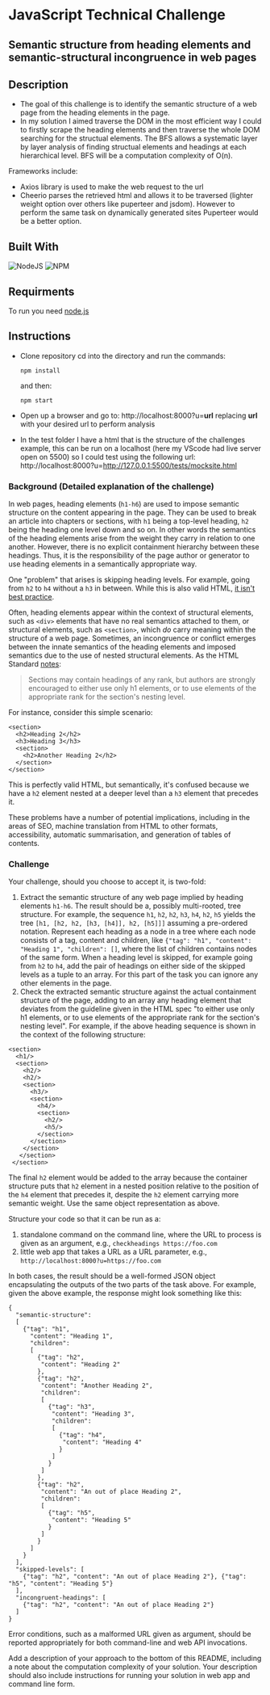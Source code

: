 # JavaScript Technical Challenge

## Semantic structure from heading elements and semantic-structural incongruence in web pages

## Description

- The goal of this challenge is to identify the semantic structure of a web page from the heading elements in the page.
- In my solution I aimed traverse the DOM in the most efficient way I could to firstly scrape the heading elements and then traverse the whole DOM searching for the structual elements. The BFS allows a systematic layer by layer analysis of finding structual elements and headings at each hierarchical level. BFS will be a computation complexity of O(n). 

Frameworks include:

- Axios library is used to make the web request to the url 
- Cheerio parses the retrieved html and allows it to be traversed (lighter weight option over others like puperteer and jsdom). However to perform the same task on dynamically generated sites Puperteer would be a better option.

## Built With

![NodeJS](https://img.shields.io/badge/node.js-6DA55F?style=for-the-badge&logo=node.js&logoColor=white)
![NPM](https://img.shields.io/badge/NPM-%23000000.svg?style=for-the-badge&logo=npm&logoColor=white)

## Requirments
To run you need [node.js](https://nodejs.org/en/)

## Instructions
- Clone repository cd into the directory and run the commands:

    ```npm install```

    and then:

    ```npm start```
    
- Open up a browser and go to: http://localhost:8000?u=**url**
  replacing **url** with your desired url to perform analysis

- In the test folder I have a html that is the structure of the challenges example, this can be run on a localhost (here my VScode had live server open on 5500) so I could test using the following url:
  http://localhost:8000?u=http://127.0.0.1:5500/tests/mocksite.html

### Background (Detailed explanation of the challenge)

In web pages, heading elements (`h1-h6`) are used to impose semantic structure on the content appearing in the page. They can be used to break an article into chapters or sections, with `h1` being a top-level heading, `h2` being the heading one level down and so on. In other words the semantics of the heading elements arise from the weight they carry in relation to one another. However, there is no explicit containment hierarchy between these headings. Thus, it is the responsibility of the page author or generator to use heading elements in a semantically appropriate way.

One "problem" that arises is skipping heading levels. For example, going from `h2` to `h4` without a `h3` in between. While this is also valid HTML, [it isn't best practice](https://developer.mozilla.org/en-US/docs/Web/HTML/Element/Heading_Elements#Usage_notes).

Often, heading elements appear within the context of structural elements, such as `<div>` elements that have no real semantics attached to them, or structural elements, such as `<section>`, which *do* carry meaning within the structure of a web page. Sometimes, an incongruence or conflict emerges between the innate semantics of the heading elements and imposed semantics due to the use of nested structural elements. As the HTML Standard [notes](https://html.spec.whatwg.org/multipage/sections.html#headings-and-sections):

>Sections may contain headings of any rank, but authors are strongly encouraged to either use only h1 elements, or to use elements of the appropriate rank for the section's nesting level.

For instance, consider this simple scenario:

```
<section>
  <h2>Heading 2</h2>
  <h3>Heading 3</h3>
  <section>
    <h2>Another Heading 2</h2>
  </section>
</section>
```

This is perfectly valid HTML, but semantically, it's confused because we have a `h2` element nested at a deeper level than a `h3` element that precedes it.

These problems have a number of potential implications, including in the areas of SEO, machine translation from HTML to other formats, accessibility, automatic summarisation, and generation of tables of contents.

### Challenge

Your challenge, should you choose to accept it, is two-fold:
1. Extract the semantic structure of any web page implied by heading elements `h1-h6`. The result should be a, possibly multi-rooted, tree structure. For example, the sequence `h1`, `h2`, `h2`, `h3`, `h4`, `h2`, `h5` yields the tree `[h1, [h2, h2, [h3, [h4]], h2, [h5]]]` assuming a pre-ordered notation. Represent each heading as a node in a tree where each node consists of a tag, content and children, like `{"tag": "h1", "content": "Heading 1", "children": []`, where the list of children contains nodes of the same form. When a heading level is skipped, for example going from `h2` to `h4`, add the pair of headings on either side of the skipped levels as a tuple to an array. For this part of the task you can ignore any other elements in the page.
1. Check the extracted semantic structure against the actual containment structure of the page, adding to an array any heading element that deviates from the guideline given in the HTML spec "to either use only h1 elements, or to use elements of the appropriate rank for the section's nesting level". For example, if the above heading sequence is shown in the context of the following structure:
```
<section>
  <h1/>
  <section>
    <h2/>
    <h2/>
    <section>
      <h3/>
      <section>
        <h4/>
        <section>
          <h2/>
          <h5/>
        </section>
      </section>
    </section>
   </section>
 </section> 
```
The final `h2` element would be added to the array because the container structure puts that `h2` element in a nested position relative to the position of the `h4` element that precedes it, despite the `h2` element carrying more semantic weight. Use the same object representation as above.

Structure your code so that it can be run as a:
1. standalone command on the command line, where the URL to process is given as an argument, e.g., `checkheadings https://foo.com`
1. little web app that takes a URL as a URL parameter, e.g., `http://localhost:8000?u=https://foo.com`

In both cases, the result should be a well-formed JSON object encapsulating the outputs of the two parts of the task above. For example, given the above example, the response might look something like this:
```
{
  "semantic-structure": 
  [
    {"tag": "h1",
      "content": "Heading 1",
      "children": 
      [
        {"tag": "h2",
         "content": "Heading 2"
        },
        {"tag": "h2",
         "content": "Another Heading 2",
         "children": 
         [
           {"tag": "h3",
            "content": "Heading 3",
            "children": 
            [
              {"tag": "h4",
               "content": "Heading 4"
              }
            ]
           }
         ]
        },
        {"tag": "h2",
         "content": "An out of place Heading 2",
         "children": 
         [
           {"tag": "h5",
            "content": "Heading 5"
           }
         ]
        }
      ]
    }
  ],
  "skipped-levels": [
    {"tag": "h2", "content": "An out of place Heading 2"}, {"tag": "h5", "content": "Heading 5"}
  ],
  "incongruent-headings": [
    {"tag": "h2", "content": "An out of place Heading 2"}
  ]
}
```

Error conditions, such as a malformed URL given as argument, should be reported appropriately for both command-line and web API invocations.

Add a description of your approach to the bottom of this README, including a note about the computation complexity of your solution. Your description should also include instructions for running your solution in web app and command line form.

